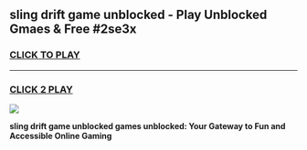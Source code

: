 
## sling drift game unblocked - Play Unblocked Gmaes & Free #2se3x
<h3>
<a href="https://premium.freeplayer.one?title=sling_drift_game_unblocked&ref=03M">CLICK TO PLAY</a></h3>
<hr>

<h3>
<a href="https://premium.freeplayer.one?title=sling_drift_game_unblocked&ref=03M">CLICK 2 PLAY</a>
  
</h3>

<a href="https://premium.freeplayer.one?title=sling_drift_game_unblocked&ref=03M"><img src="https://clearcache.store/games.png"></a>


**sling drift game unblocked games unblocked: Your Gateway to Fun and Accessible Online Gaming**
